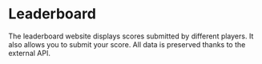 # Leaderboard
The leaderboard website displays scores submitted by different players. It also allows you to submit your score. All data is preserved thanks to the external API.
